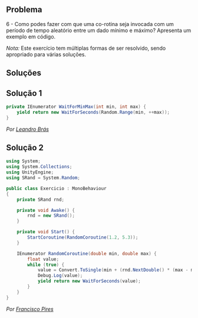 ## Problema

6 - Como podes fazer com que uma co-rotina seja invocada com um período de
tempo aleatório entre um dado mínimo e máximo? Apresenta um exemplo em código.

_Nota:_ Este exercício tem múltiplas formas de ser resolvido, sendo apropriado
para várias soluções.

## Soluções

## Solução 1

```cs
private IEnumerator WaitForMinMax(int min, int max) {
    yield return new WaitForSeconds(Random.Range(min, ++max));
}
```

*Por [Leandro Brás](https://github.com/xShadoWalkeR)*


## Solução 2

```cs
using System;
using System.Collections;
using UnityEngine;
using SRand = System.Random;

public class Exercicio : MonoBehaviour
{
    private SRand rnd;

    private void Awake() {
        rnd = new SRand();
    }

    private void Start() {
        StartCoroutine(RandomCoroutine(1.2, 5.3));
    }

    IEnumerator RandomCoroutine(double min, double max) {
        float value;
        while (true) {
            value = Convert.ToSingle(min + (rnd.NextDouble() * (max - min)));
            Debug.Log(value);
            yield return new WaitForSeconds(value);
        }
    }
}

```

*Por [Francisco Pires](https://github.com/FRP7)*
